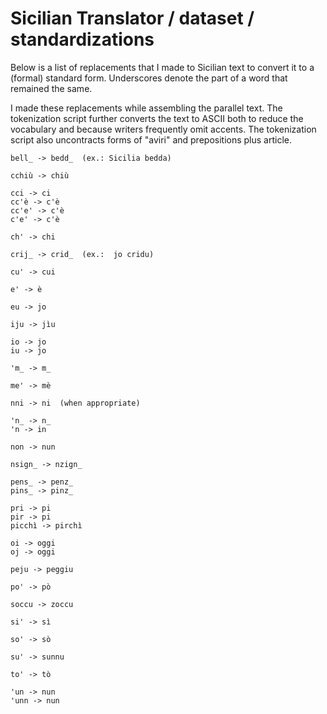 # Sicilian Translator / dataset / standardizations

Below is a list of replacements that I made to Sicilian text to convert it to a (formal) standard form.  Underscores denote the part of a word that remained the same.

I made these replacements while assembling the parallel text.  The tokenization script further converts the text to ASCII both to reduce the vocabulary and because writers frequently omit accents.  The tokenization script also uncontracts forms of "aviri" and prepositions plus article.

```
bell_ -> bedd_  (ex.: Sicilia bedda)

cchiù -> chiù

cci -> ci
cc'è -> c'è
cc'e' -> c'è
c'e' -> c'è

ch' -> chi

crij_ -> crid_  (ex.:  jo cridu)

cu' -> cui

e' -> è

eu -> jo

iju -> jìu

io -> jo
iu -> jo

'm_ -> m_

me' -> mè

nni -> ni  (when appropriate)

'n_ -> n_
'n -> in

non -> nun

nsign_ -> nzign_

pens_ -> penz_
pins_ -> pinz_

pri -> pi
pir -> pi
picchì -> pirchì

oi -> oggi
oj -> oggi

peju -> peggiu

po' -> pò

soccu -> zoccu

si' -> sì

so' -> sò

su' -> sunnu

to' -> tò

'un -> nun
'unn -> nun
```
